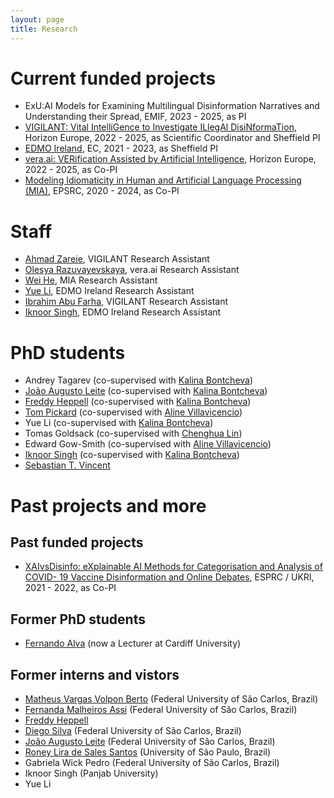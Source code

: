 ```yaml
---
layout: page
title: Research
---
```


# Current funded projects
- ExU:AI Models for Examining Multilingual Disinformation Narratives and Understanding their Spread, EMIF, 2023 - 2025, as PI
- [VIGILANT: Vital IntelliGence to Investigate ILlegAl DisiNformaTion](https://www.vigilantproject.eu), Horizon Europe, 2022 - 2025, as Scientific Coordinator and Sheffield PI
- [EDMO Ireland](https://edmohub.ie), EC, 2021 - 2023, as Sheffield PI
- [vera.ai: VERification Assisted by Artificial Intelligence](https://www.veraai.eu/home), Horizon Europe, 2022 - 2025, as Co-PI
- [Modeling Idiomaticity in Human and Artificial Language Processing (MIA)](https://gow.epsrc.ukri.org/NGBOViewGrant.aspx?GrantRef=EP/T02450X/1), EPSRC, 2020 - 2024, as Co-PI

# Staff
- [Ahmad Zareie](https://www.sheffield.ac.uk/dcs/people/research-staff/ahmad-zareie), VIGILANT Research Assistant
- [Olesya Razuvayevskaya](https://www.sheffield.ac.uk/dcs/people/research-staff/olesya-razuvayevskaya), vera.ai Research Assistant
- [Wei He](https://www.sheffield.ac.uk/dcs/people/research-staff/wei-he), MIA Research Assistant
- [Yue Li](https://www.sheffield.ac.uk/dcs/people/research-staff/yue-li), EDMO Ireland Research Assistant
- [Ibrahim Abu Farha](https://iabufarha.github.io), VIGILANT Research Assistant
- [Iknoor Singh](https://www.sheffield.ac.uk/dcs/people/research-staff/iknoor-singh), EDMO Ireland Research Assistant

# PhD students
- Andrey Tagarev (co-supervised with [Kalina Bontcheva](https://www.sheffield.ac.uk/dcs/people/academic/kalina-bontcheva))
- [João Augusto Leite](https://github.com/JAugusto97) (co-supervised with [Kalina Bontcheva](https://www.sheffield.ac.uk/dcs/people/academic/kalina-bontcheva))
- [Freddy Heppell](https://freddyheppell.com) (co-supervised with [Kalina Bontcheva](https://www.sheffield.ac.uk/dcs/people/academic/kalina-bontcheva))
- [Tom Pickard](https://scholar.google.co.uk/citations?hl=en&user=UYm_kHQAAAAJ) (co-supervised with [Aline Villavicencio](https://www.sheffield.ac.uk/dcs/people/academic/aline-villavicencio))
- Yue Li (co-supervised with [Kalina Bontcheva](https://www.sheffield.ac.uk/dcs/people/academic/kalina-bontcheva))
- Tomas Goldsack (co-supervised with [Chenghua Lin](https://www.sheffield.ac.uk/dcs/people/academic/chenghua-lin))
- Edward Gow-Smith (co-supervised with [Aline Villavicencio](https://www.sheffield.ac.uk/dcs/people/academic/aline-villavicencio))
- [Iknoor Singh](https://iknoorjobs.github.io) (co-supervised with [Kalina Bontcheva](https://www.sheffield.ac.uk/dcs/people/academic/kalina-bontcheva))
- [Sebastian T. Vincent](http://staffwww.dcs.shef.ac.uk/people/S.Vincent/)

# Past projects and more

## Past funded projects
- [XAIvsDisinfo: eXplainable AI Methods for Categorisation and Analysis of COVID- 19 Vaccine Disinformation and Online Debates](https://gow.epsrc.ukri.org/NGBOViewGrant.aspx?GrantRef=EP/W011212/1), ESPRC / UKRI, 2021 - 2022, as Co-PI

## Former PhD students
- [Fernando Alva](https://feralvam.github.io) (now a Lecturer at Cardiff University)

## Former interns and vistors
- [Matheus Vargas Volpon Berto](https://bv.fapesp.br/en/pesquisador/716782/matheus-vargas-volpon-berto) (Federal University of São Carlos, Brazil)
- [Fernanda Malheiros Assi](https://sites.google.com/site/lalicufscar/pessoas/fernanda-malheiros-assi) (Federal University of São Carlos, Brazil)
- [Freddy Heppell](https://freddyheppell.com)
- [Diego Silva](https://sites.google.com/view/diegofsilva) (Federal University of São Carlos, Brazil)
- [João Augusto Leite](https://github.com/JAugusto97) (Federal University of São Carlos, Brazil)
- [Roney Lira de Sales Santos](https://github.com/roneysco) (University of São Paulo, Brazil)
- Gabriela Wick Pedro (Federal University of São Carlos, Brazil)
- Iknoor Singh (Panjab University)
- Yue Li

